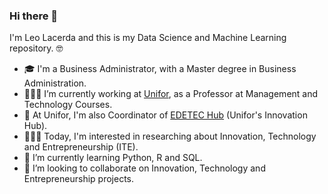 ### Hi there 👋

I'm Leo Lacerda and this is my Data Science and Machine Learning repository. 🤓

- 🎓  I'm a Business Administrator, with a Master degree in Business Administration.
- 👨🏻‍🏫  I’m currently working at [Unifor](https://unifor.br), as a Professor at Management and Technology Courses.
- 🚀  At Unifor, I'm also Coordinator of [EDETEC Hub](https://www.unifor.br/web/pesquisa-inovacao/edetec) (Unifor's Innovation Hub).
- 🕵🏻‍♂️  Today, I'm interested in researching about Innovation, Technology and Entrepreneurship (ITE).
- 🌱  I’m currently learning Python, R and SQL.
- 👯  I’m looking to collaborate on Innovation, Technology and Entrepreneurship projects.

<!--
- 🤔 I’m looking for help with ...
- 💬 Ask me about ...
- 📫 How to reach me: ...
- 😄 Pronouns: ...
- ⚡ Fun fact: ...
-->
